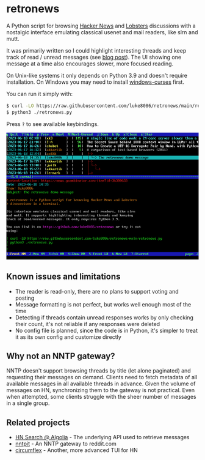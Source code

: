 # retronews

A Python script for browsing [Hacker News](https://news.ycombinator.com/)
and [Lobsters](https://lobste.rs/) discussions with a nostalgic interface emulating
classical usenet and mail readers, like slrn and mutt.

It was primarily written so I could highlight interesting threads and keep
track of read / unread messages (see [blog post](https://luke8086.dev/retronews.html)).
The UI showing one message at a time also encourages slower, more focused reading.

On Unix-like systems it only depends on Python 3.9 and doesn't require installation.
On Windows you may need to install [windows-curses](https://pypi.org/project/windows-curses/)
first.

You can run it simply with:

```bash
$ curl -LO https://raw.githubusercontent.com/luke8086/retronews/main/retronews.py
$ python3 ./retronews.py
```

Press `?` to see available keybindings.

<img src="screenshot.png" width="600" />


## Known issues and limitations

- The reader is read-only, there are no plans to support voting and posting
- Message formatting is not perfect, but works well enough most of the time
- Detecting if threads contain unread responses works by only checking their
  count, it's not reliable if any responses were deleted
- No config file is planned, since the code is in Python, it's simpler to
  treat it as its own config and customize directly

## Why not an NNTP gateway?

NNTP doesn't support browsing threads by title (let alone paginated) and requesting
their messages on demand. Clients need to fetch metadata of all available messages
in all available threads in advance. Given the volume of messages on HN, synchronizing
them to the gateway is not practical. Even when attempted, some clients struggle
with the sheer number of messages in a single group.

## Related projects

- [HN Search @ Algolia](https://hn.algolia.com/about) - The underlying API used to retrieve messages
- [nntpit](https://github.com/taviso/nntpit) - An NNTP gateway to reddit.com
- [circumflex](https://github.com/bensadeh/circumflex) - Another, more advanced TUI for HN
